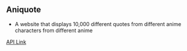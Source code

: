 ## Aniquote

- A website that displays 10,000 different quotes from different anime characters from different anime

[API Link](https://animechan.vercel.app/)
